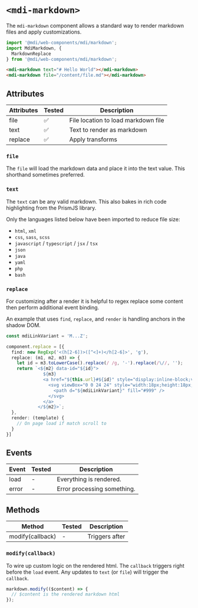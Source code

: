# `<mdi-markdown>`

The `mdi-markdown` component allows a standard way to render markdown files and apply customizations.

```typescript
import '@mdi/web-components/mdi/markdown';
import MdiMarkdown, {
  MarkdownReplace
} from '@mdi/web-components/mdi/markdown';
```

```html
<mdi-markdown text="# Hello World"></mdi-markdown>
<mdi-markdown file="/content/file.md"></mdi-markdown>
```

## Attributes

| Attributes | Tested   | Description |
| ---------- | -------- | ----------- |
| file       | &#x2705; | File location to load markdown file |
| text       | &#x2705; | Text to render as markdown |
| replace    | &#x2705; | Apply transforms |

### `file`

The `file` will load the markdown data and place it into the text value. This shorthand sometimes preferred.

### `text`

The `text` can be any valid markdown. This also bakes in rich code highlighting from the PrismJS library.

Only the languages listed below have been imported to reduce file size:

- `html`, `xml`
- `css`, `sass`, `scss`
- `javascript` / `typescript` / `jsx` / `tsx`
- `json`
- `java`
- `yaml`
- `php`
- `bash`

### `replace`

For customizing after a render it is helpful to regex replace some content then perform additional event binding.

An example that uses `find`, `replace`, and `render` is handling anchors in the shadow DOM.

```typescript
const mdiLinkVariant = 'M...Z';

component.replace = [{
  find: new RegExp('<(h[2-6])>([^<]+)</h[2-6]>', 'g'),
  replace: (m1, m2, m3) => {
    let id = m3.toLowerCase().replace(/ /g, '-').replace(/\//, '');
    return `<${m2} data-id="${id}">
              ${m3}
              <a href="${this.url}#${id}" style="display:inline-block;vertical-align:middle;">
                <svg viewBox="0 0 24 24" style="width:18px;height:18px;">
                  <path d="${mdiLinkVariant}" fill="#999" />
                </svg>
              </a>
            </${m2}>`;
  },
  render: (template) {
    // On page load if match scroll to
  }
}]
```

## Events

| Event | Tested   | Description |
| ---------- | -------- | ----------- |
| load       | -        | Everything is rendered. |
| error      | -        | Error processing something. |

## Methods

| Method     | Tested   | Description |
| ---------- | -------- | ----------- |
| modify(callback) | -        | Triggers after |

### `modify(callback)`

To wire up custom logic on the rendered html. The `callback` triggers right before the `load` event. Any updates to `text` (or `file`) will trigger the `callback`.

```javascript
markdown.modify(($content) => {
  // $content is the rendered markdown html
});
```